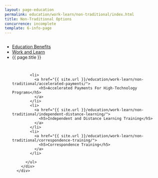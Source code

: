 ```yaml
---
layout: page-education
permalink: education/work-learn/non-traditional/index.html
title: Non-Traditional Options
concurrence: incomplete
template: 6-info-page
---
```


<div class="splash" markdown="0">
<div class="row" markdown="0">
<div class="small-12 columns" markdown="0">

<ul class="breadcrumbs" role="menubar" aria-label="Primary">
<li class="parent"><a href="{{ site.url }}/education/">Education Benefits</a></li>
<li class="parent"><a href="{{ site.url }}/education/work-learn/">Work and Learn</a></li>
<li class="active">{{ page.title }}</li>
</ul>

</div>
</div>
</div>

<div class="main" role="main" markdown="0">

<div class="section one" markdown="0">
<div class="primary" markdown="0">
<div class="row" markdown="0">
<div class="small-12 columns" markdown="1">




</div>
</div>
</div>

<div class="navigation">
  <div class="row">
    <div class="small-12 columns">
          <ul class="small-block-grid-1 medium-block-grid-3 cards small">

            <li>
              <a href="{{ site.url }}/education/work-learn/non-traditional/accelerated-payments/">
                <h5>Accelerated Payments For High-Technology Programs</h5>
              </a>
            </li>
            <li>
              <a href="{{ site.url }}/education/work-learn/non-traditional/independent-distance-learning/">
                <h5>Independent and Distance Learning Training</h5>
              </a>
            </li>
            <li>
              <a href="{{ site.url }}/education/work-learn/non-traditional/correspondence-training/">
                <h5>Correspondence Training</h5>
              </a>
            </li>

          </ul>
        </div>
      </div>
</div>

</div>
